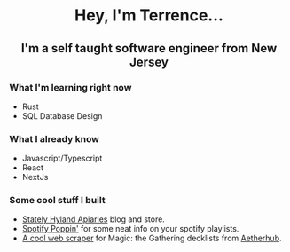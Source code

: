 <h1 align='center'>Hey, I'm Terrence...</h1>
<h2 align='center'>I'm a self taught software engineer from New Jersey</h2>

### What I'm learning right now
- Rust 
- SQL Database Design

### What I already know
- Javascript/Typescript
- React
- NextJs

### Some cool stuff I built
- [Stately Hyland Apiaries](https://statelyhylandapiaries.com) blog and store.
- [Spotify Poppin'](https://spotify-poppin.herokuapp.com/) for some neat info on your spotify playlists.
- [A cool web scraper](https://github.com/Terrhy999/web_scraper) for Magic: the Gathering decklists from [Aetherhub](https://aetherhub.com).
